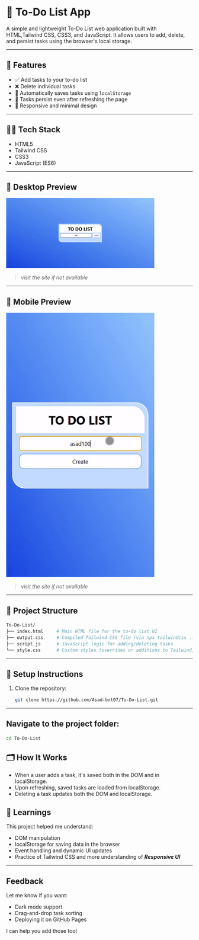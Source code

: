 # 📝 To-Do List App

A simple and lightweight To-Do List web application built with HTML,Tailwind CSS, CSS3, and JavaScript. It allows users to add, delete, and persist tasks using the browser's local storage.

---

## 🚀 Features

- ✅ Add tasks to your to-do list
- ❌ Delete individual tasks
- 💾 Automatically saves tasks using `localStorage`
- 🔄 Tasks persist even after refreshing the page
- 📱 Responsive and minimal design

---

## 🧑‍💻 Tech Stack

- HTML5
- Tailwind CSS
- CSS3
- JavaScript (ES6)

---

## 📸 Desktop Preview

![To-Do List Screenshot](/Assets/desktop.gif)  
> *visit the site if not available*

---
## 📸 Mobile Preview

![To-Do List Screenshot](/Assets/mobile.gif)  
> *visit the site if not available*

---

## 📂 Project Structure

```bash
To-Do-List/
├── index.html     # Main HTML file for the to-do list UI
├── output.css     # Compiled Tailwind CSS file (via npx tailwindcss ...)
├── script.js      # JavaScript logic for adding/deleting tasks
└── style.css      # Custom styles (overrides or additions to Tailwind)

```
---

## 🔧 Setup Instructions

1. Clone the repository:
   ```bash
   git clone https://github.com/Asad-bot07/To-Do-List.git
   ```
---
## Navigate to the project folder:

```bash
cd To-Do-List
```
## 🗂️ How It Works

- When a user adds a task, it's saved both in the DOM and in localStorage.
- Upon refreshing, saved tasks are loaded from localStorage.
- Deleting a task updates both the DOM and localStorage.

## 🧠 Learnings

This project helped me understand:
  - DOM manipulation
  - localStorage for saving data in the browser
  - Event handling and dynamic UI updates
  - Practice of Tailwind CSS and more understanding of ***Responsive UI***

---

## Feedback

Let me know if you want:
- Dark mode support
- Drag-and-drop task sorting
- Deploying it on GitHub Pages  

I can help you add those too!

